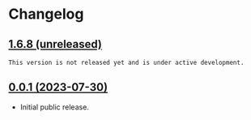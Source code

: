 # Changelog

## [1.6.8 (unreleased)](https://github.com/DLRSP/workflows/compare/v0.0.1...main)

```{important}
This version is not released yet and is under active development.
```

## [0.0.1 (2023-07-30)](https://github.com/DLRSP/workflows/compare/e9ae391...v0.0.1)

- Initial public release.